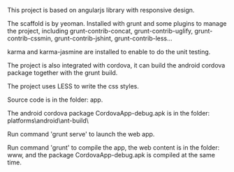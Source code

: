 This project is based on angularjs library with responsive design.

The scaffold is by yeoman. Installed with grunt and some plugins to manage the project, including grunt-contrib-concat, grunt-contrib-uglify, grunt-contrib-cssmin, grunt-contrib-jshint, grunt-contrib-less...  

karma and karma-jasmine are installed to enable to do the unit testing. 

The project is also integrated with cordova, it can build the android cordova package together with the grunt build. 

The project uses LESS to write the css styles.

Source code is in the folder: app.

The android cordova package CordovaApp-debug.apk is in the folder: platforms\android\ant-build\

Run command 'grunt serve' to launch the web app.

Run command 'grunt' to compile the app, the web content is in the folder: www, and the package CordovaApp-debug.apk is compiled at the same time.





   